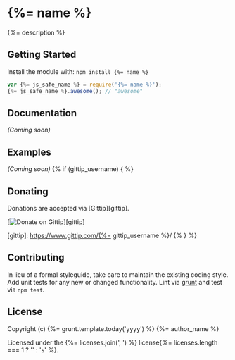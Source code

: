 # {%= name %}

{%= description %}

## Getting Started
Install the module with: `npm install {%= name %}`

```javascript
var {%= js_safe_name %} = require('{%= name %}');
{%= js_safe_name %}.awesome(); // "awesome"
```

## Documentation
_(Coming soon)_

## Examples
_(Coming soon)_
{% if (gittip_username) { %}
## Donating
Donations are accepted via [Gittip][gittip].

[![Donate on Gittip][gittip-badge]][gittip]

[gittip-badge]: https://rawgithub.com/twolfson/gittip-badge/0.1.0/dist/gittip.png
[gittip]: https://www.gittip.com/{%= gittip_username %}/
{% } %}
## Contributing
In lieu of a formal styleguide, take care to maintain the existing coding style. Add unit tests for any new or changed functionality. Lint via [grunt](https://github.com/gruntjs/grunt) and test via `npm test`.

## License
Copyright (c) {%= grunt.template.today('yyyy') %} {%= author_name %}

Licensed under the {%= licenses.join(', ') %} license{%= licenses.length === 1 ? '' : 's' %}.
